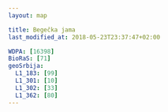 ```yaml
---
layout: map

title: Begečka jama
last_modified_at: 2018-05-23T23:37:47+02:00

WDPA: [16398]
BioRaS: [71]
geoSrbija:
  L1_183: [99]
  L1_301: [10]
  L1_302: [33]
  L1_362: [80]
---
```

